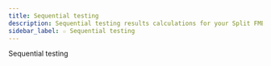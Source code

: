 ```yaml
---
title: Sequential testing
description: Sequential testing results calculations for your Split FME experiment
sidebar_label: ☆ Sequential testing
---
```

Sequential testing